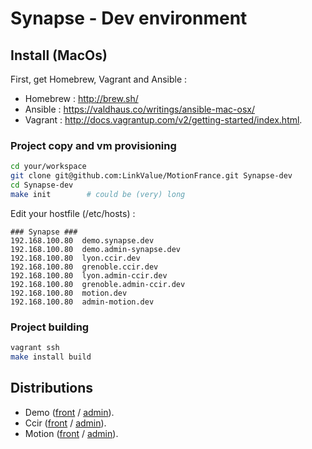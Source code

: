 Synapse - Dev environment
=========================

## Install (MacOs)

First, get Homebrew, Vagrant and Ansible :

* Homebrew : http://brew.sh/
* Ansible : https://valdhaus.co/writings/ansible-mac-osx/
* Vagrant : http://docs.vagrantup.com/v2/getting-started/index.html.

### Project copy and vm provisioning

```bash
cd your/workspace
git clone git@github.com:LinkValue/MotionFrance.git Synapse-dev
cd Synapse-dev
make init        # could be (very) long
```

Edit your hostfile (/etc/hosts) :
```
### Synapse ###
192.168.100.80  demo.synapse.dev
192.168.100.80  demo.admin-synapse.dev
192.168.100.80  lyon.ccir.dev
192.168.100.80  grenoble.ccir.dev
192.168.100.80  lyon.admin-ccir.dev
192.168.100.80  grenoble.admin-ccir.dev
192.168.100.80  motion.dev
192.168.100.80  admin-motion.dev
```

### Project building

```bash
vagrant ssh
make install build
```

## Distributions

* Demo ([front](http://demo.synapse.dev/demo_dev.php/) / [admin](http://demo.admin-synapse.dev/demo_dev.php/)). 
* Ccir ([front](http://lyon.ccir.dev/ccir_dev.php/) / [admin](http://lyon.admin-ccir.dev/ccir_dev.php/)). 
* Motion ([front](http://motion.dev/motion_dev.php/) / [admin](http://admin-motion.dev/motion_dev.php/)). 
